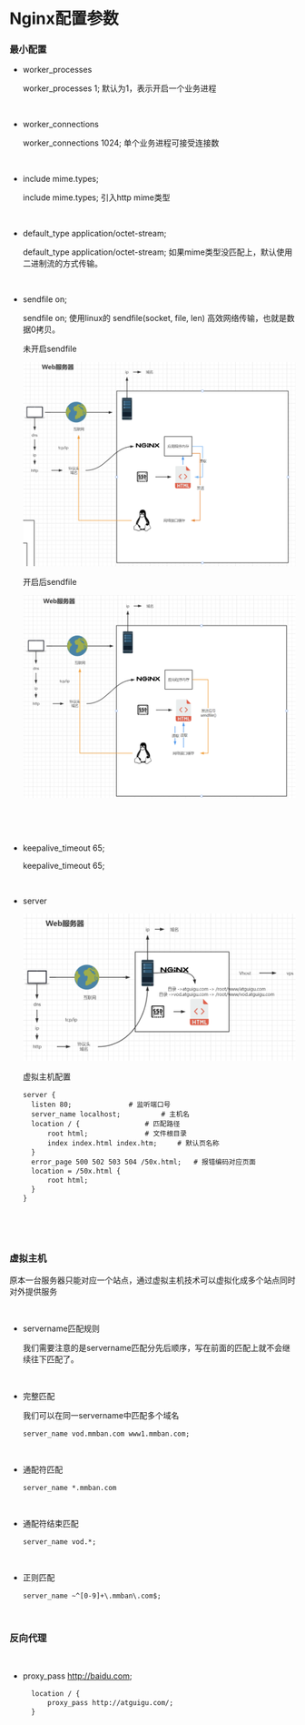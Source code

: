 # Nginx配置参数

### 最小配置

* worker_processes

  worker_processes 1; 默认为1，表示开启一个业务进程

‍

* worker_connections

  worker_connections 1024; 单个业务进程可接受连接数

‍

* include mime.types;

  include mime.types; 引入http mime类型

‍

* default_type application/octet-stream;

  default_type application/octet-stream; 如果mime类型没匹配上，默认使用二进制流的方式传输。

‍

* sendfile on;

  sendfile on; 使用linux的 sendfile(socket, file, len) 高效网络传输，也就是数据0拷贝。

  未开启sendfile

  ​![image](assets/image-20230302124710-7ac3kko.png)​

  开启后sendfile

  ​![image](assets/image-20230302124755-zljtes5.png)​

  ‍

‍

* keepalive_timeout 65;

  keepalive_timeout 65;

‍

* server

  ​![image](assets/image-20230302125123-rb0q9jm.png)​

  虚拟主机配置

  ```shell
  server {
  	listen 80; 				# 监听端口号
  	server_name localhost; 			# 主机名
  	location / { 				# 匹配路径
  	    root html; 				# 文件根目录
  	    index index.html index.htm; 	# 默认页名称
  	}
  	error_page 500 502 503 504 /50x.html; 	# 报错编码对应页面
  	location = /50x.html {
  	    root html;
  	}
  }
  ```

‍

‍

### 虚拟主机

原本一台服务器只能对应一个站点，通过虚拟主机技术可以虚拟化成多个站点同时对外提供服务

‍

* servername匹配规则

  我们需要注意的是servername匹配分先后顺序，写在前面的匹配上就不会继续往下匹配了。

‍

* 完整匹配

  我们可以在同一servername中匹配多个域名

  ```shell
  server_name vod.mmban.com www1.mmban.com;
  ```

‍

* 通配符匹配

  ```shell
  server_name *.mmban.com
  ```

‍

* 通配符结束匹配

  ```shell
  server_name vod.*;
  ```

‍

* 正则匹配

  ```shell
  server_name ~^[0-9]+\.mmban\.com$;
  ```

‍

### 反向代理

‍

* proxy_pass http://baidu.com;

  ```shell
  	location / {
  	    proxy_pass http://atguigu.com/;
  	}
  ```

‍

‍
